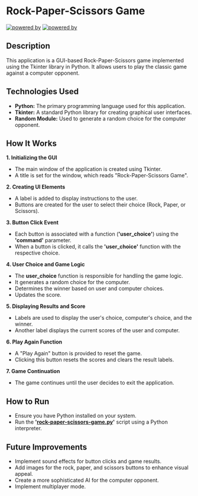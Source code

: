 # Rock-Paper-Scissors Game

[![powered by](https://img.shields.io/badge/Powered%20by-Python%203-blue)](https://www.python.org/)
[![powered by](https://img.shields.io/badge/Powered%20by-Tkinter-red)](https://docs.python.org/3/library/tkinter.html)

## Description
This application is a GUI-based Rock-Paper-Scissors game implemented using the Tkinter library in Python. It allows users to play the classic game against a computer opponent.

## Technologies Used
- **Python:** The primary programming language used for this application.
- **Tkinter:** A standard Python library for creating graphical user interfaces.
- **Random Module:** Used to generate a random choice for the computer opponent.

## How It Works
**1. Initializing the GUI**
- The main window of the application is created using Tkinter.
- A title is set for the window, which reads "Rock-Paper-Scissors Game".

**2. Creating UI Elements**
- A label is added to display instructions to the user.
- Buttons are created for the user to select their choice (Rock, Paper, or Scissors).

**3. Button Click Event**
- Each button is associated with a function (**'user_choice'**) using the **'command'** parameter.
- When a button is clicked, it calls the **'user_choice'** function with the respective choice.

**4. User Choice and Game Logic**
- The **user_choice** function is responsible for handling the game logic.
- It generates a random choice for the computer.
- Determines the winner based on user and computer choices.
- Updates the score.

**5. Displaying Results and Score**
- Labels are used to display the user's choice, computer's choice, and the winner.
- Another label displays the current scores of the user and computer.

**6. Play Again Function**
- A "Play Again" button is provided to reset the game.
- Clicking this button resets the scores and clears the result labels.

**7. Game Continuation**
- The game continues until the user decides to exit the application.

## How to Run
- Ensure you have Python installed on your system.
- Run the **'[rock-paper-scissors-game.py](rock-paper-scissors-game.py)'** script using a Python interpreter.

## Future Improvements
- Implement sound effects for button clicks and game results.
- Add images for the rock, paper, and scissors buttons to enhance visual appeal.
- Create a more sophisticated AI for the computer opponent.
- Implement multiplayer mode.
